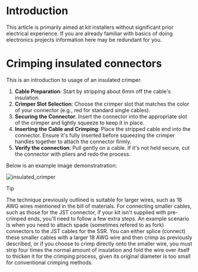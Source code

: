 # Introduction

This article is primarily aimed at kit installers without significant prior electrical experience. If you are already familiar with basics of doing electronics projects information here may be redundant for you.

# Crimping insulated connectors

This is an introduction to usage of an insulated crimper.

1. **Cable Preparation**: Start by stripping about 6mm off the cable's insulation.
2. **Crimper Slot Selection**: Choose the crimper slot that matches the color of your connector (e.g., red for standard single cables).
3. **Securing the Connector**: Insert the connector into the appropriate slot of the crimper and lightly squeeze to keep it in place.
4. **Inserting the Cable and Crimping**: Place the stripped cable end into the connector. Ensure it's fully inserted before squeezing the crimper handles together to attach the connector firmly.
5. **Verify the connection**: Pull gently on a cable. If it's not held secure, cut the connector with pliers and redo the process.

Below is an example image demonstratration:

![insulated_crimper](https://github.com/kozikow/gaggiuino.github.io/assets/722866/5e3d69f1-0079-4ed0-954c-e3c70947c44a)

> [!Tip]
> The technique previously outlined is suitable for larger wires, such as 18 AWG wires mentioned in the bill of materials. For connecting smaller cables, such as those for the JST connector, if your kit isn't supplied with pre-crimped ends, you'll need to follow a few extra steps. An example scenario is when you need to attach spade (sometimes refered to as fork) connectors to the JST cables for the SSR. You can either splice (connect) these smaller cables with a larger 18 AWG wire and then crimp as previously described, or if you choose to crimp directly onto the smaller wire, you must strip four times the normal amount of insulation and fold the wire over itself to thicken it for the crimping process, given its original diameter is too small for conventional crimping methods.

